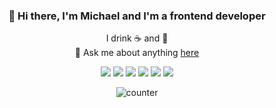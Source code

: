 <div align="center">
  
  
### 👋 Hi there, I'm Michael and I'm a frontend developer

I drink  ☕️  and 🍺    
💬  Ask me about anything [here](https://github.com/loveky/loveky/issues)

![](https://img.shields.io/badge/OS-Mac_OS-informational?style=flat-square&logo=apple&logoColor=white&color=2bbc8a)
![](https://img.shields.io/badge/Editor-VS_Code-informational?style=flat&logo=visual-studio-code&logoColor=white&color=2bbc8a)
![](https://img.shields.io/badge/Code-TypeScript-informational?style=flat&logo=typescript&logoColor=white&color=2bbc8a)
![](https://img.shields.io/badge/Code-Node.js-informational?style=flat&logo=node.js&logoColor=white&color=2bbc8a)
![](https://img.shields.io/badge/Code-React-informational?style=flat&logo=react&logoColor=white&color=2bbc8a)
![](https://img.shields.io/badge/Source_Control-Git-informational?style=flat&logo=git&logoColor=white&color=2bbc8a)


![counter](https://en4i7xr4i89ckpx.m.pipedream.net)

</div>
<!--
**loveky/loveky** is a ✨ _special_ ✨ repository because its `README.md` (this file) appears on your GitHub profile.

Here are some ideas to get you started:

- 🔭 I’m currently working on ...
- 🌱 I’m currently learning ...
- 👯 I’m looking to collaborate on ...
- 🤔 I’m looking for help with ...

- 📫 How to reach me: ...
- 😄 Pronouns: ...
- ⚡ Fun fact: ...
-->

